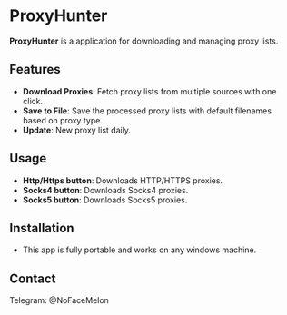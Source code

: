 # ProxyHunter

**ProxyHunter** is a application for downloading and managing proxy lists. 

## Features

- **Download Proxies**: Fetch proxy lists from multiple sources with one click.
- **Save to File**: Save the processed proxy lists with default filenames based on proxy type.
- **Update**: New proxy list daily.

## Usage

- **Http/Https button**: Downloads HTTP/HTTPS proxies.
- **Socks4 button**: Downloads Socks4 proxies.
- **Socks5 button**: Downloads Socks5 proxies.

## Installation

- This app is fully portable and works on any windows machine.

## Contact

Telegram: @NoFaceMelon
